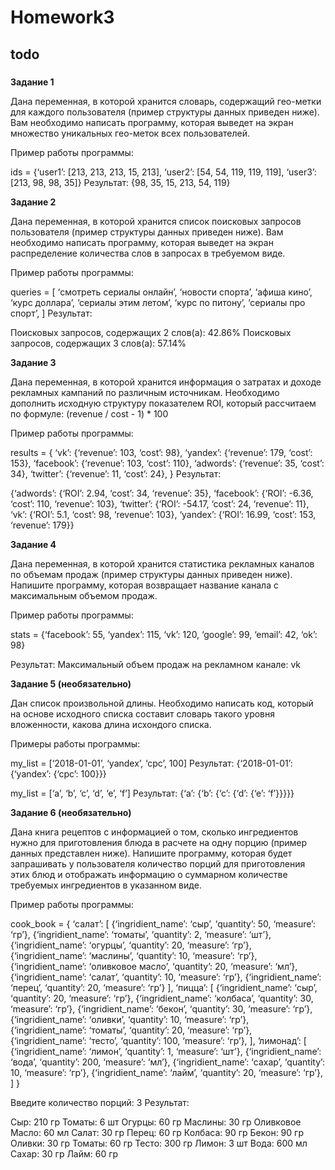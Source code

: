 # Homework3
## todo

###

**Задание 1**

Дана переменная, в которой хранится словарь, содержащий гео-метки для каждого пользователя (пример структуры данных приведен ниже). Вам необходимо написать программу, которая выведет на экран множество уникальных гео-меток всех пользователей.

Пример работы программы:

ids = {‘user1’: [213, 213, 213, 15, 213],
‘user2’: [54, 54, 119, 119, 119],
‘user3’: [213, 98, 98, 35]}
Результат: {98, 35, 15, 213, 54, 119}

**Задание 2**

Дана переменная, в которой хранится список поисковых запросов пользователя (пример структуры данных приведен ниже). Вам необходимо написать программу, которая выведет на экран распределение количества слов в запросах в требуемом виде.

Пример работы программы:

queries = [
‘смотреть сериалы онлайн’,
‘новости спорта’,
‘афиша кино’,
‘курс доллара’,
‘сериалы этим летом’,
‘курс по питону’,
‘сериалы про спорт’,
]
Результат:

Поисковых запросов, содержащих 2 слов(а): 42.86%
Поисковых запросов, содержащих 3 слов(а): 57.14%

**Задание 3**

Дана переменная, в которой хранится информация о затратах и доходе рекламных кампаний по различным источникам. Необходимо дополнить исходную структуру показателем ROI, который рассчитаем по формуле: (revenue / cost - 1) * 100

Пример работы программы:

results = {
‘vk’: {‘revenue’: 103, ‘cost’: 98},
‘yandex’: {‘revenue’: 179, ‘cost’: 153},
‘facebook’: {‘revenue’: 103, ‘cost’: 110},
‘adwords’: {‘revenue’: 35, ‘cost’: 34},
‘twitter’: {‘revenue’: 11, ‘cost’: 24},
}
Результат:

{‘adwords’: {‘ROI’: 2.94, ‘cost’: 34, ‘revenue’: 35},
‘facebook’: {‘ROI’: -6.36, ‘cost’: 110, ‘revenue’: 103},
‘twitter’: {‘ROI’: -54.17, ‘cost’: 24, ‘revenue’: 11},
‘vk’: {‘ROI’: 5.1, ‘cost’: 98, ‘revenue’: 103},
‘yandex’: {‘ROI’: 16.99, ‘cost’: 153, ‘revenue’: 179}}

**Задание 4**

Дана переменная, в которой хранится статистика рекламных каналов по объемам продаж (пример структуры данных приведен ниже). Напишите программу, которая возвращает название канала с максимальным объемом продаж.

Пример работы программы:

stats = {‘facebook’: 55, ‘yandex’: 115, ‘vk’: 120, ‘google’: 99, ‘email’: 42, ‘ok’: 98}

Результат: Максимальный объем продаж на рекламном канале: vk

**Задание 5 (необязательно)**

Дан список произвольной длины. Необходимо написать код, который на основе исходного списка составит словарь такого уровня вложенности, какова длина исхондого списка.

Примеры работы программы:

my_list = [‘2018-01-01’, ‘yandex’, ‘cpc’, 100]
Результат: {‘2018-01-01’: {‘yandex’: {‘cpc’: 100}}}

my_list = [‘a’, ‘b’, ‘c’, ‘d’, ‘e’, ‘f’]
Результат: {‘a’: {‘b’: {‘c’: {‘d’: {‘e’: ‘f’}}}}}

**Задание 6 (необязательно)**

Дана книга рецептов с информацией о том, сколько ингредиентов нужно для приготовления блюда в расчете на одну порцию (пример данных представлен ниже).
Напишите программу, которая будет запрашивать у пользователя количество порций для приготовления этих блюд и отображать информацию о суммарном количестве требуемых ингредиентов в указанном виде.

Пример работы программы:

cook_book = {
‘салат’: [
{‘ingridient_name’: ‘сыр’, ‘quantity’: 50, ‘measure’: ‘гр’},
{‘ingridient_name’: ‘томаты’, ‘quantity’: 2, ‘measure’: ‘шт’},
{‘ingridient_name’: ‘огурцы’, ‘quantity’: 20, ‘measure’: ‘гр’},
{‘ingridient_name’: ‘маслины’, ‘quantity’: 10, ‘measure’: ‘гр’},
{‘ingridient_name’: ‘оливковое масло’, ‘quantity’: 20, ‘measure’: ‘мл’},
{‘ingridient_name’: ‘салат’, ‘quantity’: 10, ‘measure’: ‘гр’},
{‘ingridient_name’: ‘перец’, ‘quantity’: 20, ‘measure’: ‘гр’}
],
‘пицца’: [
{‘ingridient_name’: ‘сыр’, ‘quantity’: 20, ‘measure’: ‘гр’},
{‘ingridient_name’: ‘колбаса’, ‘quantity’: 30, ‘measure’: ‘гр’},
{‘ingridient_name’: ‘бекон’, ‘quantity’: 30, ‘measure’: ‘гр’},
{‘ingridient_name’: ‘оливки’, ‘quantity’: 10, ‘measure’: ‘гр’},
{‘ingridient_name’: ‘томаты’, ‘quantity’: 20, ‘measure’: ‘гр’},
{‘ingridient_name’: ‘тесто’, ‘quantity’: 100, ‘measure’: ‘гр’},
],
‘лимонад’: [
{‘ingridient_name’: ‘лимон’, ‘quantity’: 1, ‘measure’: ‘шт’},
{‘ingridient_name’: ‘вода’, ‘quantity’: 200, ‘measure’: ‘мл’},
{‘ingridient_name’: ‘сахар’, ‘quantity’: 10, ‘measure’: ‘гр’},
{‘ingridient_name’: ‘лайм’, ‘quantity’: 20, ‘measure’: ‘гр’},
]
}

Введите количество порций:
3
Результат:

Сыр: 210 гр
Томаты: 6 шт
Огурцы: 60 гр
Маслины: 30 гр
Оливковое Масло: 60 мл
Салат: 30 гр
Перец: 60 гр
Колбаса: 90 гр
Бекон: 90 гр
Оливки: 30 гр
Томаты: 60 гр
Тесто: 300 гр
Лимон: 3 шт
Вода: 600 мл
Сахар: 30 гр
Лайм: 60 гр

